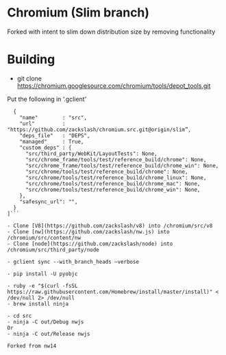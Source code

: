 # Chromium (Slim branch)

Forked with intent to slim down distribution size by removing functionality

# Building

- git clone https://chromium.googlesource.com/chromium/tools/depot_tools.git

Put the following in ‘.gclient’

```solutions = [
  {
    "name"        : "src",
    "url"         : "https://github.com/zackslash/chromium.src.git@origin/slim”,
    "deps_file"   : "DEPS",
    "managed"     : True,
    "custom_deps" : {
      "src/third_party/WebKit/LayoutTests": None,
      "src/chrome_frame/tools/test/reference_build/chrome": None,
      "src/chrome_frame/tools/test/reference_build/chrome_win": None,
      "src/chrome/tools/test/reference_build/chrome": None,
      "src/chrome/tools/test/reference_build/chrome_linux": None,
      "src/chrome/tools/test/reference_build/chrome_mac": None,
      "src/chrome/tools/test/reference_build/chrome_win": None,
    },
    "safesync_url": "",
  }
]```

- Clone [V8](https://github.com/zackslash/v8) into /chromium/src/v8
- Clone [nw](https://github.com/zackslash/nw.js) into /chromium/src/content/nw
- Clone [node](https://github.com/zackslash/node) into /chromium/src/third_party/node

- gclient sync --with_branch_heads —verbose

- pip install -U pyobjc

- ruby -e "$(curl -fsSL https://raw.githubusercontent.com/Homebrew/install/master/install)" < /dev/null 2> /dev/null
- brew install ninja

- cd src
- ninja -C out/Debug nwjs
Or
- ninja -C out/Release nwjs

Forked from nw14

